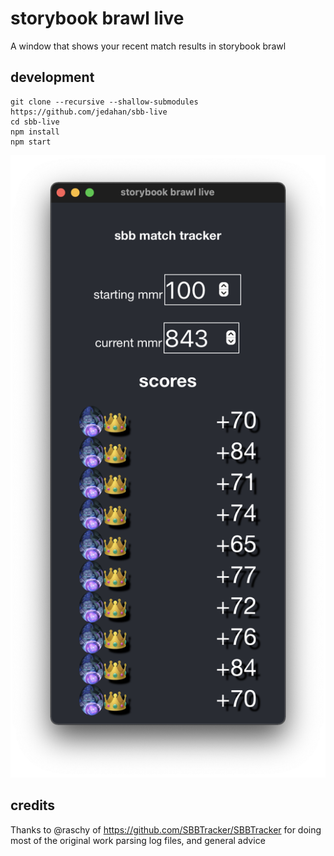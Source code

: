 # storybook brawl live

A window that shows your recent match results in storybook brawl

## development

    git clone --recursive --shallow-submodules https://github.com/jedahan/sbb-live
    cd sbb-live
    npm install
    npm start

![screenshot](screenshot.png)

## credits

Thanks to @raschy of https://github.com/SBBTracker/SBBTracker for doing most of the original work parsing log files, and general advice
